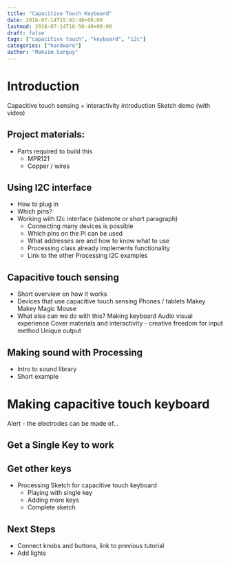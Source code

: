 ```yaml
---
title: "Capacitive Touch Keyboard"
date: 2018-07-14T15:43:48+08:00
lastmod: 2018-07-14T16:50:48+08:00
draft: false
tags: ["capacitive touch", "keyboard", "i2c"]
categories: ["hardware"]
author: "Maksim Surguy"
---
```


# Introduction

Capacitive touch sensing + interactivity introduction
Sketch demo (with video)

## Project materials:

- Parts required to build this
     - MPR121
     - Copper / wires

## Using I2C interface
- How to plug in
- Which pins?
- Working with I2c interface (sidenote or short paragraph)
     - Connecting many devices is possible
     - Which pins on the Pi can be used
     - What addresses are and how to know what to use
     - Processing class already implements functionality
     - Link to the other Processing I2C examples

## Capacitive touch sensing
- Short overview on how it works
- Devices that use capacitive touch sensing
     Phones / tablets
     Makey Makey
     Magic Mouse
- What else can we do with this?
     Making keyboard
    Audio visual experience
    Cover materials and interactivity - creative freedom for input method
    Unique output
    
## Making sound with Processing
- Intro to sound library
- Short example

# Making capacitive touch keyboard
Alert - the electrodes can be made of...

## Get a Single Key to work

## Get other keys

- Processing Sketch for capacitive touch keyboard
     - Playing with single key
     - Adding more keys
     - Complete sketch
     
## Next Steps

- Connect knobs and buttons, link to previous tutorial
- Add lights